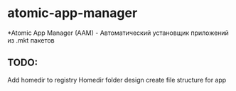 # atomic-app-manager
*Atomic App Manager (AAM) - Автоматический установщик приложений из .mkt пакетов 




## TODO:
Add homedir to registry
Homedir folder design
create file structure for app
